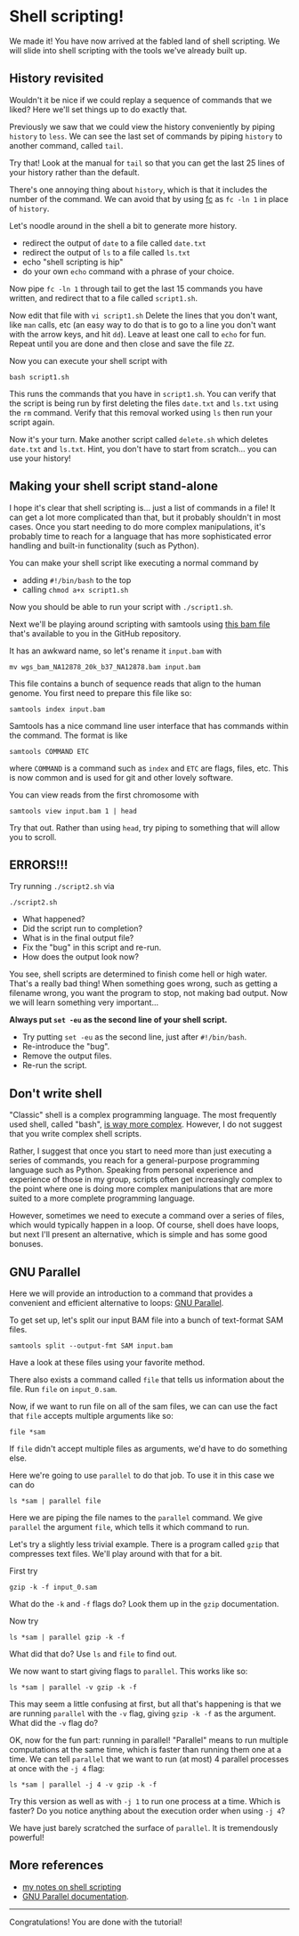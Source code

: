 # Shell scripting!

We made it!
You have now arrived at the fabled land of shell scripting.
We will slide into shell scripting with the tools we've already built up.


## History revisited

Wouldn't it be nice if we could replay a sequence of commands that we liked?
Here we'll set things up to do exactly that.

Previously we saw that we could view the history conveniently by piping `history` to `less`.
We can see the last set of commands by piping `history` to another command, called `tail`.

Try that!
Look at the manual for `tail` so that you can get the last 25 lines of your history rather than the default.

There's one annoying thing about `history`, which is that it includes the number of the command.
We can avoid that by using [fc](http://pubs.opengroup.org/onlinepubs/9699919799/utilities/fc.html#top) as `fc -ln 1` in place of `history`.

Let's noodle around in the shell a bit to generate more history.

* redirect the output of `date` to a file called `date.txt`
* redirect the output of `ls` to a file called `ls.txt`
* echo "shell scripting is hip"
* do your own `echo` command with a phrase of your choice.

Now pipe `fc -ln 1` through tail to get the last 15 commands you have written, and redirect that to a file called `script1.sh`.

Now edit that file with `vi script1.sh`
Delete the lines that you don't want, like `man` calls, etc (an easy way to do that is to go to a line you don't want with the arrow keys, and hit `dd`).
Leave at least one call to `echo` for fun.
Repeat until you are done and then close and save the file `ZZ`.

Now you can execute your shell script with

    bash script1.sh

This runs the commands that you have in `script1.sh`.
You can verify that the script is being run by first deleting the files `date.txt` and `ls.txt` using the `rm` command.
Verify that this removal worked using `ls` then run your script again.

Now it's your turn.
Make another script called `delete.sh` which deletes `date.txt` and `ls.txt`.
Hint, you don't have to start from scratch... you can use your history!


## Making your shell script stand-alone

I hope it's clear that shell scripting is... just a list of commands in a file!
It can get a lot more complicated than that, but it probably shouldn't in most cases.
Once you start needing to do more complex manipulations, it's probably time to reach for a language that has more sophisticated error handling and built-in functionality (such as Python).

You can make your shell script like executing a normal command by

* adding `#!/bin/bash` to the top
* calling `chmod a+x script1.sh`

Now you should be able to run your script with `./script1.sh`.

Next we'll be playing around scripting with samtools using [this bam file](https://console.cloud.google.com/storage/browser/_details/gatk-test-data/wgs_bam/NA12878_20k_b37/NA12878.bam) that's available to you in the GitHub repository.

It has an awkward name, so let's rename it `input.bam` with

    mv wgs_bam_NA12878_20k_b37_NA12878.bam input.bam

This file contains a bunch of sequence reads that align to the human genome.
You first need to prepare this file like so:

    samtools index input.bam

Samtools has a nice command line user interface that has commands within the command.
The format is like

    samtools COMMAND ETC

where `COMMAND` is a command such as `index` and `ETC` are flags, files, etc.
This is now common and is used for git and other lovely software.

You can view reads from the first chromosome with

    samtools view input.bam 1 | head

Try that out.
Rather than using `head`, try piping to something that will allow you to scroll.


## ERRORS!!!

Try running `./script2.sh` via

    ./script2.sh

* What happened?
* Did the script run to completion?
* What is in the final output file?
* Fix the "bug" in this script and re-run.
* How does the output look now?

You see, shell scripts are determined to finish come hell or high water.
That's a really bad thing!
When something goes wrong, such as getting a filename wrong, you want the program to stop, not making bad output.
Now we will learn something very important...

**Always put `set -eu` as the second line of your shell script.**

* Try putting `set -eu` as the second line, just after `#!/bin/bash`.
* Re-introduce the "bug".
* Remove the output files.
* Re-run the script.


## Don't write shell

"Classic" shell is a complex programming language.
The most frequently used shell, called "bash", [is way more complex](https://www.tldp.org/LDP/abs/html/).
However, I do not suggest that you write complex shell scripts.

Rather, I suggest that once you start to need more than just executing a series of commands, you reach for a general-purpose programming language such as Python.
Speaking from personal experience and experience of those in my group, scripts often get increasingly complex to the point where one is doing more complex manipulations that are more suited to a more complete programming language.

However, sometimes we need to execute a command over a series of files, which would typically happen in a loop.
Of course, shell does have loops, but next I'll present an alternative, which is simple and has some good bonuses.


## GNU Parallel

Here we will provide an introduction to a command that provides a convenient and efficient alternative to loops: [GNU Parallel](https://www.gnu.org/software/parallel/).

To get set up, let's split our input BAM file into a bunch of text-format SAM files.

    samtools split --output-fmt SAM input.bam

Have a look at these files using your favorite method.

There also exists a command called `file` that tells us information about the file.
Run `file` on `input_0.sam`.

Now, if we want to run file on all of the sam files, we can can use the fact that `file` accepts multiple arguments like so:

    file *sam

If `file` didn't accept multiple files as arguments, we'd have to do something else.

Here we're going to use `parallel` to do that job.
To use it in this case we can do

    ls *sam | parallel file

Here we are piping the file names to the `parallel` command.
We give `parallel` the argument `file`, which tells it which command to run.

Let's try a slightly less trivial example.
There is a program called `gzip` that compresses text files.
We'll play around with that for a bit.

First try

    gzip -k -f input_0.sam

What do the `-k` and `-f` flags do?
Look them up in the `gzip` documentation.

Now try

    ls *sam | parallel gzip -k -f

What did that do?
Use `ls` and `file` to find out.

We now want to start giving flags to `parallel`.
This works like so:

    ls *sam | parallel -v gzip -k -f

This may seem a little confusing at first, but all that's happening is that we are running `parallel` with the `-v` flag, giving `gzip -k -f` as the argument.
What did the `-v` flag do?

OK, now for the fun part: running in parallel!
"Parallel" means to run multiple computations at the same time, which is faster than running them one at a time.
We can tell `parallel` that we want to run (at most) 4 parallel processes at once with the `-j 4` flag:

    ls *sam | parallel -j 4 -v gzip -k -f

Try this version as well as with `-j 1` to run one process at a time.
Which is faster?
Do you notice anything about the execution order when using `-j 4`?

We have just barely scratched the surface of `parallel`.
It is tremendously powerful!


## More references

* [my notes on shell scripting](https://www.fredhutch.io/articles/2017/02/25/shell-scripting/)
* [GNU Parallel documentation](https://www.gnu.org/software/parallel/).


---

Congratulations!
You are done with the tutorial!
